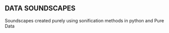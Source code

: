 ## DATA SOUNDSCAPES


Soundscapes created purely using sonification methods in python and Pure Data
